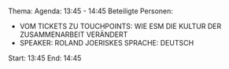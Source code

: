 # 
Thema: 
Agenda: 13:45 - 14:45
Beteiligte Personen:
- VOM TICKETS ZU TOUCHPOINTS: WIE ESM DIE KULTUR DER ZUSAMMENARBEIT VERÄNDERT
- SPEAKER: ROLAND JOERISKES SPRACHE: DEUTSCH

Start: 13:45
End: 14:45
